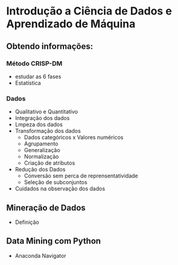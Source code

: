 # Introdução a Ciência de Dados e Aprendizado de Máquina

## Obtendo informações:
### Método CRISP-DM
* estudar as 6 fases
* Estatística

### Dados
* Qualitativo e Quantitativo
* Integração dos dados
* Lmpeza dos dados
* Transformação dos dados
  * Dados categóricos x Valores numéricos
  * Agrupamento
  * Generalização 
  * Normalização
  * Criação de atributos
* Redução dos Dados
  * Conversão sem perca de reprensentatividade
  * Seleção de subconjuntos
* Cuidados na observação dos dados

## Mineração de Dados
* Definição

## Data Mining com Python
* Anaconda Navigator

